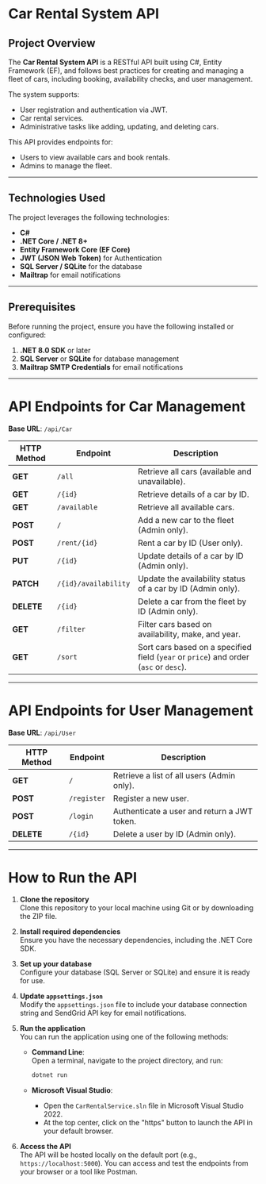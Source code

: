 # Car Rental System API

## Project Overview

The **Car Rental System API** is a RESTful API built using C#, Entity Framework (EF), and follows best practices for creating and managing a fleet of cars, including booking, availability checks, and user management. 

The system supports:
- User registration and authentication via JWT.
- Car rental services.
- Administrative tasks like adding, updating, and deleting cars.

This API provides endpoints for:
- Users to view available cars and book rentals.
- Admins to manage the fleet.

---

## Technologies Used

The project leverages the following technologies:

- **C#**
- **.NET Core / .NET 8+**
- **Entity Framework Core (EF Core)**
- **JWT (JSON Web Token)** for Authentication
- **SQL Server / SQLite** for the database
- **Mailtrap** for email notifications

---

## Prerequisites

Before running the project, ensure you have the following installed or configured:

1. **.NET 8.0 SDK** or later
2. **SQL Server** or **SQLite** for database management
3. **Mailtrap SMTP Credentials** for email notifications

---

# API Endpoints for Car Management

**Base URL**: `/api/Car`

| **HTTP Method** | **Endpoint**                     | **Description**                                                                                   |
|------------------|----------------------------------|---------------------------------------------------------------------------------------------------|
| **GET**          | `/all`                          | Retrieve all cars (available and unavailable).                                                   |
| **GET**          | `/{id}`                         | Retrieve details of a car by ID.                                                                 |
| **GET**          | `/available`                    | Retrieve all available cars.                                                                     |
| **POST**         | `/`                             | Add a new car to the fleet (Admin only).                                                         |
| **POST**         | `/rent/{id}`                    | Rent a car by ID (User only).                                                                    |
| **PUT**          | `/{id}`                         | Update details of a car by ID (Admin only).                                                      |
| **PATCH**        | `/{id}/availability`            | Update the availability status of a car by ID (Admin only).                                      |
| **DELETE**       | `/{id}`                         | Delete a car from the fleet by ID (Admin only).                                                  |
| **GET**          | `/filter`                       | Filter cars based on availability, make, and year.                                               |
| **GET**          | `/sort`                         | Sort cars based on a specified field (`year` or `price`) and order (`asc` or `desc`).            |

---

# API Endpoints for User Management

**Base URL**: `/api/User`

| **HTTP Method** | **Endpoint**         | **Description**                                                                                   |
|------------------|----------------------|---------------------------------------------------------------------------------------------------|
| **GET**          | `/`                 | Retrieve a list of all users (Admin only).                                                       |
| **POST**         | `/register`         | Register a new user.                                                                              |
| **POST**         | `/login`            | Authenticate a user and return a JWT token.                                                      |
| **DELETE**       | `/{id}`             | Delete a user by ID (Admin only).                                                                |

---

# How to Run the API

1. **Clone the repository**  
   Clone this repository to your local machine using Git or by downloading the ZIP file.

2. **Install required dependencies**  
   Ensure you have the necessary dependencies, including the .NET Core SDK.

3. **Set up your database**  
   Configure your database (SQL Server or SQLite) and ensure it is ready for use.

4. **Update `appsettings.json`**  
   Modify the `appsettings.json` file to include your database connection string and SendGrid API key for email notifications.

5. **Run the application**  
   You can run the application using one of the following methods:

   - **Command Line**:  
     Open a terminal, navigate to the project directory, and run:  
     ```bash
     dotnet run
     ```

   - **Microsoft Visual Studio**:  
     - Open the `CarRentalService.sln` file in Microsoft Visual Studio 2022.  
     - At the top center, click on the "https" button to launch the API in your default browser.  

6. **Access the API**  
   The API will be hosted locally on the default port (e.g., `https://localhost:5000`). You can access and test the endpoints from your browser or a tool like Postman.
